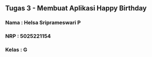 ## Tugas 3 - Membuat Aplikasi Happy Birthday

### Nama : Helsa Sriprameswari P
### NRP : 5025221154
### Kelas : G
